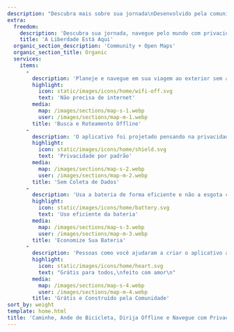 ```yaml
---
description: "Descubra mais sobre sua jornada\nDesenvolvido pela comunidade\n"
extra:
  freedom:
    description: 'Descubra sua jornada, navegue pelo mundo com privacidade e comunidade em primeiro lugar.'
    title: 'A Liberdade Está Aqui'
  organic_section_description: 'Community + Open Maps'
  organic_section_title: Organic
  services:
    items:
      - 
        description: 'Planeje e navegue em sua viagem ao exterior sem a necessidade de dados móveis e pesquise pontos de referência durante uma trilha distante.'
        highlight:
          icon: static/images/icons/home/wifi-off.svg
          text: 'Não precisa de internet'
        media:
          map: /images/sections/map-s-1.webp
          user: /images/sections/map-m-1.webp
        title: 'Busca e Roteamento Offline'
      - 
        description: 'O aplicativo foi projetado pensando na privacidade: não identifica pessoas, não rastreia você e não coleta nenhuma informação.'
        highlight:
          icon: static/images/icons/home/shield.svg
          text: 'Privacidade por padrão'
        media:
          map: /images/sections/map-s-2.webp
          user: /images/sections/map-m-2.webp
        title: 'Sem Coleta de Dados'
      - 
        description: 'Usa a bateria de forma eficiente e não a esgota como outros aplicativos de navegação.'
        highlight:
          icon: static/images/icons/home/battery.svg
          text: 'Uso eficiente da bateria'
        media:
          map: /images/sections/map-s-3.webp
          user: /images/sections/map-m-3.webp
        title: 'Economize Sua Bateria'
      - 
        description: 'Pessoas como você ajudaram a criar o aplicativo adicionando locais ao <span class="text-icon"><svg viewBox="0 0 19 19"><use href="#icon-open-street-map"></use></svg> [OpenStreetMap](https://openstreetmap.org)</span>, dando feedback sobre os recursos e contribuindo com código no Codeberg na comunidade de código aberto.'
        highlight:
          icon: static/images/icons/home/heart.svg
          text: "Grátis para todos,\nfeito com amor\n"
        media:
          map: /images/sections/map-s-4.webp
          user: /images/sections/map-m-4.webp
        title: 'Grátis e Construído pela Comunidade'
sort_by: weight
template: home.html
title: 'Caminhe, Ande de Bicicleta, Dirija Offline e Navegue com Privacidade'
---
```

